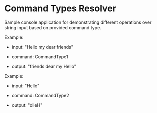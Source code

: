 # Command Types Resolver
Sample console application for demonstrating different operations over string input based on provided command type.

Example:
- input: "Hello my dear friends"
- command: CommandType1

- output: "friends dear my Hello"


Example:
- input: "Hello"
- command: CommandType2

- output: "olleH"
